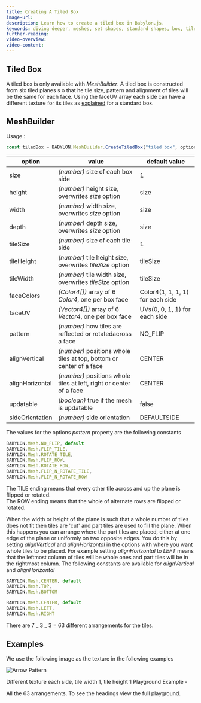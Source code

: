 ```yaml
---
title: Creating A Tiled Box
image-url:
description: Learn how to create a tiled box in Babylon.js.
keywords: diving deeper, meshes, set shapes, standard shapes, box, tiled box
further-reading:
video-overview:
video-content:
---
```


## Tiled Box

A tiled box is only available with _MeshBuilder_. A tiled box is constructed from six tiled planes s o that he tile size, pattern and alignment of tiles will be the same for each face. Using the faceUV array each side can have a different texture for its tiles as [explained](/features/featuresDeepDive/materials/using/texturePerBoxFace) for a standard box.

## MeshBuilder

Usage :

```javascript
const tiledBox = BABYLON.MeshBuilder.CreateTiledBox("tiled box", options, scene); //scene is optional and defaults to the current scene
```

| option          | value                                                               | default value                    |
| --------------- | ------------------------------------------------------------------- | -------------------------------- |
| size            | _(number)_ size of each box side                                    | 1                                |
| height          | _(number)_ height size, overwrites _size_ option                    | size                             |
| width           | _(number)_ width size, overwrites _size_ option                     | size                             |
| depth           | _(number)_ depth size, overwrites _size_ option                     | size                             |
| tileSize        | _(number)_ size of each tile side                                   | 1                                |
| tileHeight      | _(number)_ tile height size, overwrites _tileSize_ option           | tileSize                         |
| tileWidth       | _(number)_ tile width size, overwrites _tileSize_ option            | tileSize                         |
| faceColors      | _(Color4[])_ array of 6 _Color4_, one per box face                  | Color4(1, 1, 1, 1) for each side |
| faceUV          | _(Vector4[])_ array of 6 _Vector4_, one per box face                | UVs(0, 0, 1, 1) for each side    |
| pattern         | _(number)_ how tiles are reflected or rotatedacross a face          | NO_FLIP                          |
| alignVertical   | _(number)_ positions whole tiles at top, bottom or center of a face | CENTER                           |
| alignHorizontal | _(number)_ positions whole tiles at left, right or center of a face | CENTER                           |
| updatable       | _(boolean)_ true if the mesh is updatable                           | false                            |
| sideOrientation | _(number)_ side orientation                                         | DEFAULTSIDE                      |

<Playground id="#FAP6ZC#3" title="Create a Tiled Box" description="Simple example of creating a tiled box." image="/img/playgroundsAndNMEs/divingDeeperMeshSetShapes3.jpg"/>

The values for the options _pattern_ property are the following constants

```javascript
BABYLON.Mesh.NO_FLIP, default
BABYLON.Mesh.FLIP_TILE,
BABYLON.Mesh.ROTATE_TILE,
BABYLON.Mesh.FLIP_ROW,
BABYLON.Mesh.ROTATE_ROW,
BABYLON.Mesh.FLIP_N_ROTATE_TILE,
BABYLON.Mesh.FLIP_N_ROTATE_ROW
```

The TILE ending means that every other tile across and up the plane is flipped or rotated.  
The ROW ending means that the whole of alternate rows are flipped or rotated.

When the width or height of the plane is such that a whole number of tiles does not fit then tiles are 'cut' and part tiles are used to fill the plane. When this happens you can arrange where the part tiles are placed, either at one edge of the plane or uniformly on two opposite edges. You do this by setting _alignVertical_ and _alignHorizontal_ in the options with where you want whole tiles to be placed. For example setting _alignHorizontal_ to _LEFT_ means that the leftmost column of tiles will be whole ones and part tiles will be in the rightmost column. The following constants are available for _alignVertical_ and _alignHorizontal_

```javascript
BABYLON.Mesh.CENTER, default
BABYLON.Mesh.TOP,
BABYLON.Mesh.BOTTOM
```

```javascript
BABYLON.Mesh.CENTER, default
BABYLON.Mesh.LEFT,
BABYLON.Mesh.RIGHT
```

There are 7 _ 3 _ 3 = 63 different arrangements for the tiles.

## Examples

We use the following image as the texture in the following examples

![Arrow Pattern](/img/how_to/mesh/tiles6.jpg)

Different texture each side, tile width 1, tile height 1
Playground Example - <Playground id="#FAP6ZC#4" title="Create a Tiled Box With Different Face Textures" description="Simple example of creating a tiled box with different textures on each side." image="/img/playgroundsAndNMEs/divingDeeperMeshSetShapes4.jpg"/>

All the 63 arrangements. To see the headings view the full playground.
<Playground id="#FAP6ZC#2" title="Create a Tiled Box With 63 Different Arrangements" description="Simple example of creating a tiled box with 63 different arrangements." image="/img/playgroundsAndNMEs/divingDeeperMeshSetShapes4.jpg"/>
